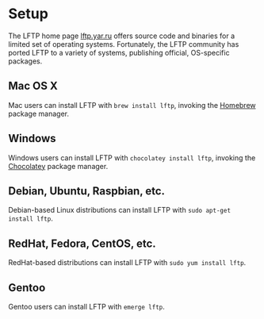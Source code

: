 # Setup

The LFTP home page [lftp.yar.ru](http://lftp.yar.ru) offers source code and binaries for a limited set of operating systems. Fortunately, the LFTP community has ported LFTP to a variety of systems, publishing official, OS-specific packages.

## Mac OS X

Mac users can install LFTP with `brew install lftp`, invoking the [Homebrew](http://brew.sh/) package manager.

## Windows

Windows users can install LFTP with `chocolatey install lftp`, invoking the [Chocolatey](https://chocolatey.org/) package manager.

## Debian, Ubuntu, Raspbian, etc.

Debian-based Linux distributions can install LFTP with `sudo apt-get install lftp`.

## RedHat, Fedora, CentOS, etc.

RedHat-based distributions can install LFTP with `sudo yum install lftp`.

## Gentoo

Gentoo users can install LFTP with `emerge lftp`.